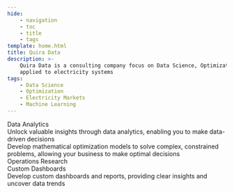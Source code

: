 ```yaml
---
hide:
    - navigation
    - toc
    - title
    - tags
template: home.html
title: Quira Data
description: >-
    Quira Data is a consulting company focus on Data Science, Optimization and Machine Learning
    applied to electricity systems
tags:   
    - Data Science
    - Optimization
    - Electricity Markets
    - Machine Learning
---
```


<div class="parallax"></div>

<section class="full-width-section dark">
    <div class="section-inner">
        <div class="section-title" style="color: var(--od_red)">
            Data Analytics <br>
            <span class="mdi chart-bar"></span>
        </div>
        <div class="section-content">
            Unlock valuable insights through data analytics, enabling you to make data-driven decisions
        </div>
    </div>
</section>

<section class="full-width-section light">
    <div class="section-inner">
        <div class="section-content">
            Develop mathematical optimization models to solve complex, constrained problems, 
allowing your business to make optimal decisions
        </div>
        <div class="section-title" style="color: var(--od_purple)">
            Operations Research <br>
            <span class="mdi chart-bell-curve"></span>
        </div>
    </div>
</section>

<section class="full-width-section dark">
    <div class="section-inner">
        <div class="section-title" style="color: var(--od_blue)">
            Custom Dashboards <br>
            <span class="mdi view-dashboard-edit"></span>
        </div>
        <div class="section-content">
            Develop custom dashboards and reports, providing clear insights and uncover data trends
        </div>
    </div>
</section>

<h1></h1>